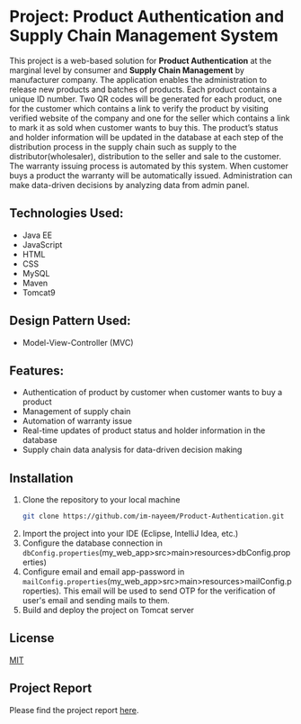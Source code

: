 # Project: Product Authentication and Supply Chain Management System

This project is a web-based solution for **Product Authentication** at the marginal level by consumer and **Supply Chain Management** by manufacturer company. The application enables the administration to release new products and batches of products. Each product contains a unique ID number. Two QR codes will be generated for each product, one for the customer which contains a link to verify the product by visiting verified website of the company and one for the seller which contains a link to mark it as sold when customer wants to buy this. The product’s status and holder information will be updated in the database at each step of the distribution process in the supply chain such as supply to the distributor(wholesaler), distribution to the seller and sale to the customer. The warranty issuing process is automated by this system. When customer buys a product the warranty will be automatically issued. Administration can make data-driven decisions by analyzing data from admin panel.


## Technologies Used:
* Java EE
* JavaScript
* HTML
* CSS
* MySQL
* Maven
* Tomcat9

## Design Pattern Used:
* Model-View-Controller (MVC)

## Features:
- Authentication of product by customer when customer wants to buy a product
- Management of supply chain
- Automation of warranty issue
- Real-time updates of product status and holder information in the database
- Supply chain data analysis for data-driven decision making

## Installation

1. Clone the repository to your local machine
    ```bash
    git clone https://github.com/im-nayeem/Product-Authentication.git
    ```
2. Import the project into your IDE (Eclipse, IntelliJ Idea, etc.)
3. Configure the database connection in `dbConfig.properties`(my_web_app>src>main>resources>dbConfig.properties)
4. Configure email and email app-password in `mailConfig.properties`(my_web_app>src>main>resources>mailConfig.properties). This email will be used to send OTP for the verification of user's email and sending mails to them.
5. Build and deploy the project on Tomcat server

## License
[MIT](https://github.com/im-nayeem/Auth-SupplyChain-java/blob/main/LICENSE)

## Project Report
Please find the project report [here](https://www.overleaf.com/read/dngpbwvhntvp).






